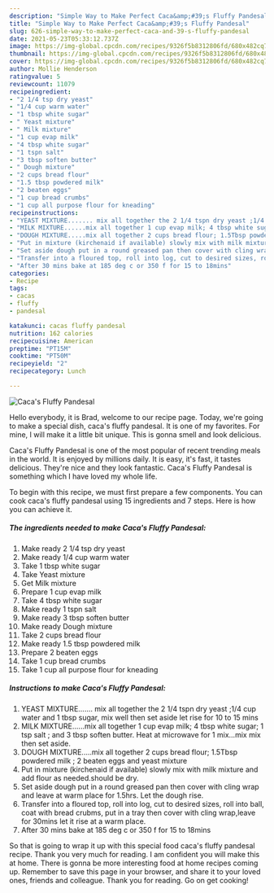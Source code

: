 ```yaml
---
description: "Simple Way to Make Perfect Caca&amp;#39;s Fluffy Pandesal"
title: "Simple Way to Make Perfect Caca&amp;#39;s Fluffy Pandesal"
slug: 626-simple-way-to-make-perfect-caca-and-39-s-fluffy-pandesal
date: 2021-05-23T05:33:12.737Z
image: https://img-global.cpcdn.com/recipes/9326f5b8312806fd/680x482cq70/cacas-fluffy-pandesal-recipe-main-photo.jpg
thumbnail: https://img-global.cpcdn.com/recipes/9326f5b8312806fd/680x482cq70/cacas-fluffy-pandesal-recipe-main-photo.jpg
cover: https://img-global.cpcdn.com/recipes/9326f5b8312806fd/680x482cq70/cacas-fluffy-pandesal-recipe-main-photo.jpg
author: Mollie Henderson
ratingvalue: 5
reviewcount: 11079
recipeingredient:
- "2 1/4 tsp dry yeast"
- "1/4 cup warm water"
- "1 tbsp white sugar"
- " Yeast mixture"
- " Milk mixture"
- "1 cup evap milk"
- "4 tbsp white sugar"
- "1 tspn salt"
- "3 tbsp soften butter"
- " Dough mixture"
- "2 cups bread flour"
- "1.5 tbsp powdered milk"
- "2 beaten eggs"
- "1 cup bread crumbs"
- "1 cup all purpose flour for kneading"
recipeinstructions:
- "YEAST MIXTURE....... mix all together the 2 1/4 tspn dry yeast ;1/4 cup water and 1 tbsp sugar, mix well then set aside let rise for 10 to 15 mins"
- "MILK MIXTURE......mix all together 1 cup evap milk; 4 tbsp white sugar; 1 tsp salt ; and 3 tbsp soften butter. Heat at microwave for 1 mix...mix mix then set aside."
- "DOUGH MIXTURE.....mix all together 2 cups bread flour; 1.5Tbsp powdered milk ; 2 beaten eggs and yeast mixture"
- "Put in mixture (kirchenaid if available) slowly mix with milk mixture and add flour as needed.should be dry."
- "Set aside dough put in a round greased pan then cover with cling wrap and leave at warm place for 1.5hrs. Let the dough rise."
- "Transfer into a floured top, roll into log, cut to desired sizes, roll into ball, coat with bread crubms, put in a tray then cover with cling wrap,leave for 30mins let it rise at a warm place."
- "After 30 mins bake at 185 deg c or 350 f for 15 to 18mins"
categories:
- Recipe
tags:
- cacas
- fluffy
- pandesal

katakunci: cacas fluffy pandesal 
nutrition: 162 calories
recipecuisine: American
preptime: "PT15M"
cooktime: "PT50M"
recipeyield: "2"
recipecategory: Lunch

---
```



![Caca&#39;s Fluffy Pandesal](https://img-global.cpcdn.com/recipes/9326f5b8312806fd/680x482cq70/cacas-fluffy-pandesal-recipe-main-photo.jpg)

Hello everybody, it is Brad, welcome to our recipe page. Today, we're going to make a special dish, caca&#39;s fluffy pandesal. It is one of my favorites. For mine, I will make it a little bit unique. This is gonna smell and look delicious.



Caca&#39;s Fluffy Pandesal is one of the most popular of recent trending meals in the world. It is enjoyed by millions daily. It is easy, it's fast, it tastes delicious. They're nice and they look fantastic. Caca&#39;s Fluffy Pandesal is something which I have loved my whole life.


To begin with this recipe, we must first prepare a few components. You can cook caca&#39;s fluffy pandesal using 15 ingredients and 7 steps. Here is how you can achieve it.

<!--inarticleads1-->

##### The ingredients needed to make Caca&#39;s Fluffy Pandesal:

1. Make ready 2 1/4 tsp dry yeast
1. Make ready 1/4 cup warm water
1. Take 1 tbsp white sugar
1. Take  Yeast mixture
1. Get  Milk mixture
1. Prepare 1 cup evap milk
1. Take 4 tbsp white sugar
1. Make ready 1 tspn salt
1. Make ready 3 tbsp soften butter
1. Make ready  Dough mixture
1. Take 2 cups bread flour
1. Make ready 1.5 tbsp powdered milk
1. Prepare 2 beaten eggs
1. Take 1 cup bread crumbs
1. Take 1 cup all purpose flour for kneading




<!--inarticleads2-->

##### Instructions to make Caca&#39;s Fluffy Pandesal:

1. YEAST MIXTURE....... mix all together the 2 1/4 tspn dry yeast ;1/4 cup water and 1 tbsp sugar, mix well then set aside let rise for 10 to 15 mins
1. MILK MIXTURE......mix all together 1 cup evap milk; 4 tbsp white sugar; 1 tsp salt ; and 3 tbsp soften butter. Heat at microwave for 1 mix...mix mix then set aside.
1. DOUGH MIXTURE.....mix all together 2 cups bread flour; 1.5Tbsp powdered milk ; 2 beaten eggs and yeast mixture
1. Put in mixture (kirchenaid if available) slowly mix with milk mixture and add flour as needed.should be dry.
1. Set aside dough put in a round greased pan then cover with cling wrap and leave at warm place for 1.5hrs. Let the dough rise.
1. Transfer into a floured top, roll into log, cut to desired sizes, roll into ball, coat with bread crubms, put in a tray then cover with cling wrap,leave for 30mins let it rise at a warm place.
1. After 30 mins bake at 185 deg c or 350 f for 15 to 18mins




So that is going to wrap it up with this special food caca&#39;s fluffy pandesal recipe. Thank you very much for reading. I am confident you will make this at home. There is gonna be more interesting food at home recipes coming up. Remember to save this page in your browser, and share it to your loved ones, friends and colleague. Thank you for reading. Go on get cooking!
